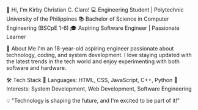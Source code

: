 👋 Hi, I'm Kirby Christian C. Claro!
💻 Engineering Student | Polytechnic University of the Philippines
📚 Bachelor of Science in Computer Engineering (BSCpE 1-6)
🎓 Aspiring Software Engineer | Passionate Learner

🚀 About Me
I'm an 18-year-old aspiring engineer passionate about technology, coding, and system development. I love staying updated with the latest trends in the tech world and enjoy experimenting with both software and hardware.

🛠️ Tech Stack
🔹 Languages: HTML, CSS, JavaScript, C++, Python
🔹 Interests: System Development, Web Development, Software Engineering

💡 "Technology is shaping the future, and I'm excited to be part of it!"

